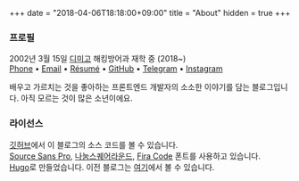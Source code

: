 +++
date = "2018-04-06T18:18:00+09:00"
title = "About"
hidden = true
+++

### 프로필

2002년 3월 15일
[디미고] 해킹방어과 재학 중 (2018~)<br>
[Phone] &bullet; [Email] &bullet; [Résumé] &bullet; [GitHub] &bullet; [Telegram] &bullet; [Instagram]

배우고 가르치는 것을 좋아하는 프론트엔드 개발자의 소소한 이야기를 담는 블로그입니다. 아직 모르는 것이 많은 소년이에요.

### 라이선스
[깃허브]에서 이 블로그의 소스 코드를 볼 수 있습니다.<br>
[Source Sans Pro], [나눔스퀘어라운드], [Fira Code] 폰트를 사용하고 있습니다.<br>
[Hugo]로 만들었습니다. 이전 블로그는 [여기][이전 블로그]에서 볼 수 있습니다.

[디미고]: http://dimigo.hs.kr
[Phone]: tel:821052376809
[GitHub]: https://github.com/taehooon02
[Résumé]: https://resume.taevel.kr/
[Email]: mailto://kth020315@naver.com
[Telegram]: https://t.me/taevel
[Instagram]: https://instagram.com/taevel02
[깃허브]: https://github.com/taehoon02/taehoon02.github.io
[Fira Code]: https://github.com/tonsky/FiraCode/blob/master/LICENSE
[Source Sans Pro]: http://scripts.sil.org/cms/scripts/page.php?site_id=nrsi&id=OFL_web
[나눔스퀘어라운드]: https://help.naver.com/support/contents/contents.nhn?serviceNo=1074&categoryNo=3497
[이전 블로그]: https://github.com/taehoon02/taehoon02.github.io/tree/previous_blog
[Hugo]: https://gohugo.io